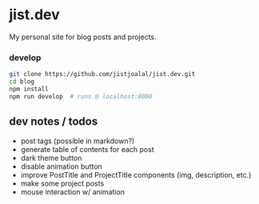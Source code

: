 # jist.dev

My personal site for blog posts and projects.

### develop

```sh
git clone https://github.com/jistjoalal/jist.dev.git
cd blog
npm install
npm run develop  # runs @ localhost:8000
```

## dev notes / todos

- post tags (possible in markdown?)
- generate table of contents for each post
- dark theme button
- disable animation button
- improve PostTitle and ProjectTitle components (img, description, etc.)
- make some project posts
- mouse interaction w/ animation
